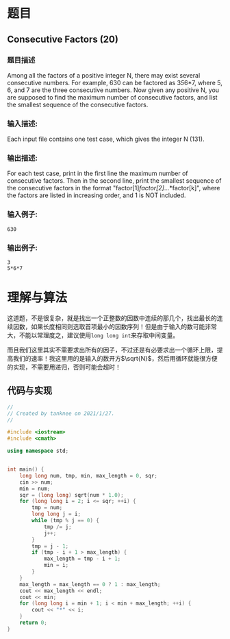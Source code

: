 # 题目

## Consecutive Factors (20)

### **题目描述**
Among all the factors of a positive integer N, there may exist several consecutive numbers.  For example, 630 can be factored as 3*5*6*7, where 5, 6, and 7 are the three consecutive numbers.  Now given any positive N, you are supposed to find the maximum number of consecutive factors, and list the smallest sequence of the consecutive factors.
### **输入描述:**
Each input file contains one test case, which gives the integer N (131).
### **输出描述:**
For each test case, print in the first line the maximum number of consecutive factors.  Then in the second line, print the smallest sequence of the consecutive factors in the format "factor[1]*factor[2]*...*factor[k]", where the factors are listed in increasing order, and 1 is NOT included.
### **输入例子:**
```
630
```
### **输出例子:**

```
3
5*6*7
```

# 理解与算法

这道题，不是很复杂，就是找出一个正整数的因数中连续的那几个，找出最长的连续因数，如果长度相同则选取首项最小的因数序列！但是由于输入的数可能非常大，不能以常理度之，建议使用`long long int`来存取中间变量。

而且我们这里其实不需要求出所有的因子，不过还是有必要求出一个循环上限，提高我们的速率！我这里用的是输入的数开方$\sqrt{N}$，然后用循环就能很方便的实现，不需要用递归，否则可能会超时！

## 代码与实现

```c++
//
// Created by tanknee on 2021/1/27.
//

#include <iostream>
#include <cmath>

using namespace std;


int main() {
    long long num, tmp, min, max_length = 0, sqr;
    cin >> num;
    min = num;
    sqr = (long long) sqrt(num * 1.0);
    for (long long i = 2; i <= sqr; ++i) {
        tmp = num;
        long long j = i;
        while (tmp % j == 0) {
            tmp /= j;
            j++;
        }
        tmp = j - 1;
        if (tmp - i + 1 > max_length) {
            max_length = tmp - i + 1;
            min = i;
        }
    }
    max_length = max_length == 0 ? 1 : max_length;
    cout << max_length << endl;
    cout << min;
    for (long long i = min + 1; i < min + max_length; ++i) {
        cout << "*" << i;
    }
    return 0;
}
```

